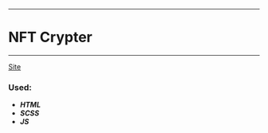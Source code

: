____
# NFT Crypter
____
[Site](https://1kiritos1.github.io/NFT-Crypter/)

### Used:
* ***HTML***
* ***SCSS***
* ***JS*** 
